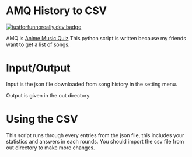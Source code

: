 # AMQ History to CSV

[![justforfunnoreally.dev badge](https://img.shields.io/badge/justforfunnoreally-dev-9ff)](https://justforfunnoreally.dev)

AMQ is [Anime Music Quiz](https://animemusicquiz.com/)
This python script is written because my friends want to get a list of songs.

# Input/Output

Input is the json file downloaded from song history in the setting menu.

Output is given in the out directory.

# Using the CSV

This script runs through every entries from the json file, this includes your statistics and answers in each rounds.
You should import the csv file from out directory to make more changes.
